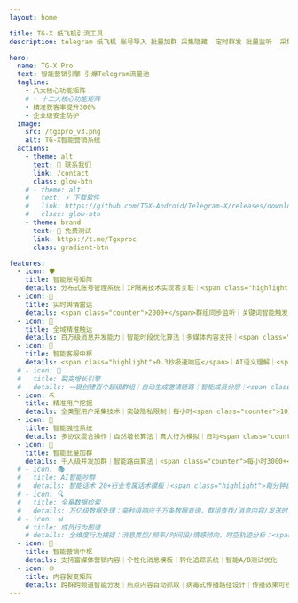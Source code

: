 ```yaml
---
layout: home

title: TG-X 纸飞机引流工具
description: telegram 纸飞机 账号导入 批量加群 采集隐藏  定时群发 批量监听  采集可见 批量私信 批量转发 群发 飞机群发 飞机引流

hero:
  name: TG-X Pro
  text: 智能营销引擎 引爆Telegram流量池
  tagline: 
    - 八大核心功能矩阵
    # - 十二大核心功能矩阵
    - 精准获客率提升300%
    - 企业级安全防护
  image:
    src: /tgxpro_v3.png
    alt: TG-X智能营销系统
  actions:
    - theme: alt
      text: 💁 联系我们
      link: /contact
      class: glow-btn
    # - theme: alt
    #   text: ⚡️ 下载软件
    #   link: https://github.com/TGX-Android/Telegram-X/releases/download/v0.26.9.1730/Telegram-X-0.26.9.1730.apk
    #   class: glow-btn
    - theme: brand
      text: 🚀 免费测试
      link: https://t.me/Tgxproc
      class: gradient-btn

features:
  - icon: 🛡️
    title: 智能账号矩阵
    details: 分布式账号管理系统｜IP隔离技术实现零关联｜<span class="highlight">99.9%账号存活率保障</span>｜AI智能风控预警
  - icon: 📡
    title: 实时舆情雷达
    details: <span class="counter">2000+</span>群组同步监听｜关键词智能触发系统｜即时私信/自动回复/精准转发｜用户画像实时生成
  - icon: 🎯
    title: 全域精准触达
    details: 百万级消息并发能力｜智能时段优化算法｜多媒体内容支持｜<span class="highlight">99%消息到达率保障</span>
  - icon: 👩
    title: 智能客服中枢
    details: <span class="highlight">0.3秒极速响应</span>｜AI语义理解｜<span class="counter">20+</span>矩阵多账号管理<span class="counter">7×24</span>小时不间断服务
  # - icon: 🚀
  #   title: 裂变增长引擎
  #   details: 一键创建百个超级群组｜自动生成邀请链路｜智能成员分层｜<span class="highlight">3分钟搭建私域矩阵</span>
  - icon: ⛏️
    title: 精准用户挖掘
    details: 全类型用户采集技术｜突破隐私限制｜每小时<span class="counter">10万+</span>数据采集｜自动清洗无效用户
  - icon: 🤖
    title: 智能强拉系统
    details: 多协议混合操作｜自然增长算法｜真人行为模拟｜日均<span class="counter">万级用户</span>导入
  - icon: 🤝
    title: 智能批量加群
    details: 千人级并发加群｜智能路由算法｜<span class="counter">每小时3000+</span>精准加群｜<span class="highlight">98%成功率保障</span>
  # - icon: 🎭
  #   title: AI智能吵群
  #   details: 智能话术 20+行业专属话术模板｜<span class="highlight">每分钟自定义条数</span>智能投放，多角色互动模式：支持<span class="counter">10+虚拟身份</span>自动对话  
  # - icon: 🔍
  #   title: 全量数据检索
  #   details: 万亿级数据处理：毫秒级响应千万条数据查询，群组查找/消息内容/发送时间/用户标签联合搜索  
  # - icon: 📊
    # title: 成员行为图谱
    # details: 全维度行为捕捉：消息类型/频率/时间段/情感倾向，时空轨迹分析：<span class="highlight">72小时（可自定义）</span>动态追溯+跨群关联，自动生成<span class="counter">200+维度</span>用户画像  
  - icon: 🧠
    title: 智能营销中枢
    details: 支持富媒体营销内容｜个性化消息模板｜转化追踪系统｜智能A/B测试优化
  - icon: 🌐
    title: 内容裂变矩阵
    details: 跨群跨频道智能分发｜热点内容自动抓取｜病毒式传播路径设计｜传播效果可视化
---
```


<PurchaseCardComponent/>